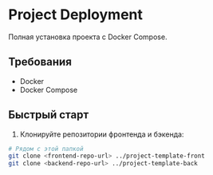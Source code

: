 # Project Deployment

Полная установка проекта с Docker Compose.

## Требования

- Docker
- Docker Compose

## Быстрый старт

1. Клонируйте репозитории фронтенда и бэкенда:
```bash
# Рядом с этой папкой
git clone <frontend-repo-url> ../project-template-front
git clone <backend-repo-url> ../project-template-back